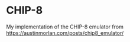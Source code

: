 # CHIP-8
My implementation of the CHIP-8 emulator from https://austinmorlan.com/posts/chip8_emulator/ 
